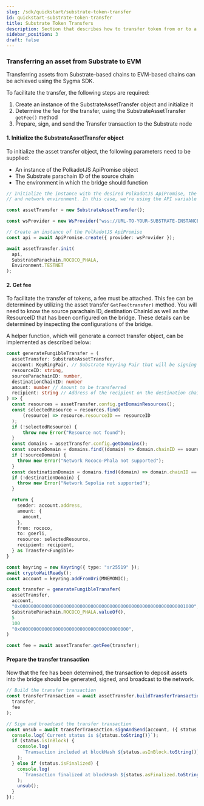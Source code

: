```yaml
---
slug: /sdk/quickstart/substrate-token-transfer
id: quickstart-substrate-token-transfer
title: Substrate Token Transfers
description: Section that describes how to transfer token from or to a Substrate network.
sidebar_position: 3
draft: false
---
```


### Transferring an asset from Substrate to EVM

Transferring assets from Substrate-based chains to EVM-based chains can be achieved using the Sygma SDK.

To facilitate the transfer, the following steps are required:

1. Create an instance of the SubstrateAssetTransfer object and initialize it
2. Determine the fee for the transfer, using the SubstrateAssetTransfer `getFee()` method
3. Prepare, sign, and send the Transfer transaction to the Substrate node

#### 1. Initialize the SubstrateAssetTransfer object

To initialize the asset transfer object, the following parameters need to be supplied:

- An instance of the PolkadotJS ApiPromise object
- The Substrate parachain ID of the source chain
- The environment in which the bridge should function

```ts
// Initialize the instance with the desired PolkadotJS ApiPromise, the source parachain ID
// and network environment. In this case, we're using the API variable and the TESTNET environment.

const assetTransfer = new SubstrateAssetTransfer();

const wsProvider = new WsProvider("wss://URL-TO-YOUR-SUBSTRATE-INSTANCE");

// Create an instance of the PolkadotJS ApiPromise
const api = await ApiPromise.create({ provider: wsProvider });

await assetTransfer.init(
  api,
  SubstrateParachain.ROCOCO_PHALA,
  Environment.TESTNET
);
```

#### 2. Get fee

To facilitate the transfer of tokens, a fee must be attached. This fee can be determined by utilizing the asset transfer `GetFee(transfer)` method. You will need to know the source parachain ID, destination ChainId as well as the ResourceID that has been configured on the bridge. These details can be determined by inspecting the configurations of the bridge.

A helper function, which will generate a correct transfer object, can be implemented as described below:

```ts
const generateFungibleTransfer = (
  assetTransfer: SubstrateAssetTransfer,
  account: KeyRingPair, // Substrate Keyring Pair that will be signing the transaction
  resourceID: string,
  sourceParachainID: number,
  destinationChainID: number
  amount: number // Amount to be transferred
  recipient: string // Address of the recipient on the destination chain
) => {
  const resources = assetTransfer.config.getDomainResources();
  const selectedResource = resources.find(
      (resource) => resource.resourceID == resourceID
  );
  if (!selectedResource) {
      throw new Error("Resource not found");
  }
  const domains = assetTransfer.config.getDomains();
  const sourceDomain = domains.find((domain) => domain.chainID == sourceParachainID);
  if (!sourceDomain) {
    throw new Error("Network Rococo-Phala not supported");
  }
  const destinationDomain = domains.find((domain) => domain.chainID == destinationChainID);
  if (!destinationDomain) {
    throw new Error("Network Sepolia not supported");
  }

  return {
    sender: account.address,
    amount: {
      amount,
    },
    from: rococo,
    to: goerli,
    resource: selectedResource,
    recipient: recipient,
  } as Transfer<Fungible>
}

const keyring = new Keyring({ type: "sr25519" });
await cryptoWaitReady();
const account = keyring.addFromUri(MNEMONIC);

const transfer = generateFungibleTransfer(
  assetTransfer,
  account,
  "0x0000000000000000000000000000000000000000000000000000000000001000",
  SubstrateParachain.ROCOCO_PHALA.valueOf(),
  5
  100
  "0x0000000000000000000000000000000000000000",
)

const fee = await assetTransfer.getFee(transfer);

```

#### Prepare the transfer transaction

Now that the fee has been determined, the transaction to deposit assets into the bridge should be generated, signed, and broadcast to the network.

```ts
// Build the transfer transaction
const transferTransaction = await assetTransfer.buildTransferTransaction(
  transfer,
  fee
);

// Sign and broadcast the transfer transaction
const unsub = await transferTransaction.signAndSend(account, ({ status }) => {
  console.log(`Current status is ${status.toString()}`);
  if (status.isInBlock) {
    console.log(
      `Transaction included at blockHash ${status.asInBlock.toString()}`
    );
  } else if (status.isFinalized) {
    console.log(
      `Transaction finalized at blockHash ${status.asFinalized.toString()}`
    );
    unsub();
  }
});
```
